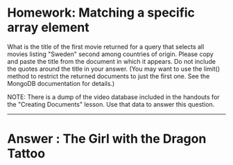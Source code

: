 # Homework: Matching a specific array element

What is the title of the first movie returned for a query that selects all movies listing "Sweden" second among countries of origin. Please copy and paste the title from the document in which it appears. Do not include the quotes around the title in your answer. (You may want to use the limit() method to restrict the returned documents to just the first one. See the MongoDB documentation for details.)

NOTE: There is a dump of the video database included in the handouts for the "Creating Documents" lesson. Use that data to answer this question.

-------------
# Answer : The Girl with the Dragon Tattoo

